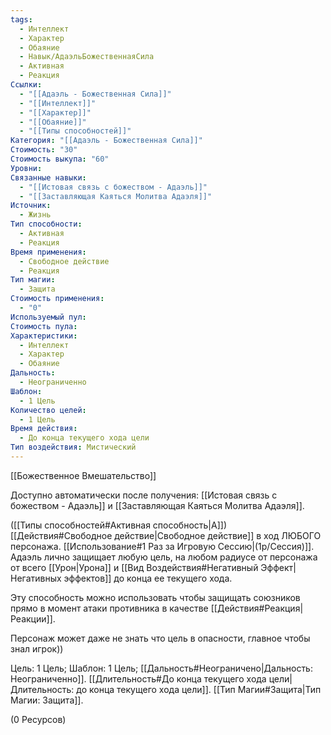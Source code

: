 ```yaml
---
tags:
  - Интеллект
  - Характер
  - Обаяние
  - Навык/АдаэльБожественнаяСила
  - Активная
  - Реакция
Ссылки:
  - "[[Адаэль - Божественная Сила]]"
  - "[[Интеллект]]"
  - "[[Характер]]"
  - "[[Обаяние]]"
  - "[[Типы способностей]]"
Категория: "[[Адаэль - Божественная Сила]]"
Стоимость: "30"
Стоимость выкупа: "60"
Уровни: 
Связанные навыки:
  - "[[Истовая связь с божеством - Адаэль]]"
  - "[[Заставляющая Каяться Молитва Адаэля]]"
Источник:
  - Жизнь
Тип способности:
  - Активная
  - Реакция
Время применения:
  - Свободное действие
  - Реакция
Тип магии:
  - Защита
Стоимость применения:
  - "0"
Используемый пул: 
Стоимость пула: 
Характеристики:
  - Интеллект
  - Характер
  - Обаяние
Дальность:
  - Неограниченно
Шаблон:
  - 1 Цель
Количество целей:
  - 1 Цель
Время действия:
  - До конца текущего хода цели
Тип воздействия: Мистический
---
```

[[Божественное Вмешательство]]

Доступно автоматически после получения: [[Истовая связь с божеством - Адаэль]] и [[Заставляющая Каяться Молитва Адаэля]].

([[Типы способностей#Активная способность|А]]) [[Действия#Свободное действие|Свободное действие]] в ход ЛЮБОГО персонажа. [[Использование#1 Раз за Игровую Сессию|(1р/Сессия)]]. Адаэль лично защищает любую цель, на любом радиусе от персонажа от всего [[Урон|Урона]] и [[Вид Воздействия#Негативный Эффект|Негативных эффектов]] до конца ее текущего хода. 

Эту способность можно использовать чтобы защищать союзников прямо в момент атаки противника в качестве [[Действия#Реакция|Реакции]].

Персонаж может даже не знать что цель в опасности, главное чтобы знал игрок))

Цель: 1 Цель; Шаблон: 1 Цель; [[Дальность#Неограничено|Дальность: Неограниченно]]. [[Длительность#До конца текущего хода цели|Длительность: до конца текущего хода цели]].  [[Тип Магии#Защита|Тип Магии: Защита]].

(0 Ресурсов)
